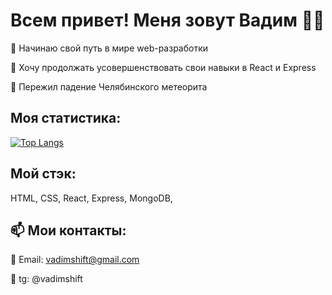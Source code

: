# Всем привет! Меня зовут Вадим :raising_hand_man:

:small_blue_diamond: Начинаю свой путь в мире web-разработки

:small_blue_diamond: Хочу продолжать усовершенствовать свои навыки в React и Express

:small_blue_diamond: Пережил падение Челябинского метеорита

## Моя статистика:

[![Top Langs](https://github-readme-stats.vercel.app/api/top-langs/?username=vadimshift&langs_count=8)](https://github.com/vadimshift/github-readme-stats)

## Мой стэк: 
HTML, CSS, React, Express, MongoDB,


## :mailbox: Мои контакты:

:small_orange_diamond: Email: vadimshift@gmail.com

:small_orange_diamond: tg: @vadimshift
